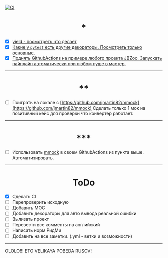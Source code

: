 [![CI](https://github.com/AE563/PyTest-CI/actions/workflows/ci.yml/badge.svg)](https://github.com/AE563/PyTest-CI/actions/workflows/ci.yml)

<h1 align="center">*</h1>

- [x] [yield - посмотреть что делает](notes/notes_yield.md)
- [x] [Какие у `pytest` есть другие декораторы. Посмотреть только основные.](notes/notes_@pytest.md)
- [x] [Поднять GithubActions на примере любого проекта JBZoo. Запускать пайплайн автоматически при любом пуше в мастер.](https://github.com/AE563/PyTest-CI/actions/workflows/ci.yml)
____


<h1 align="center">**</h1>

- [ ] Поиграть на локале с [https://github.com/jmartin82/mmock](https://github.com/jmartin82/mmock) Сделать только 1 мок на позитивный кейс для проверки что конвертер работает.
____


<h1 align="center">***</h1>

- [ ] Использовать [mmock](https://github.com/jmartin82/mmock) в своем GithubActions из пункта выше. Автоматизировать.
____

<h1 align="center">ToDo</h1>

- [x] Сделать CI
- [ ] Перепроверить исходную
- [ ] Добавить МОС
- [ ] Добавить декораторы для авто вывода реальной ошибки
- [ ] Вылизать проект
- [ ] Перевести все комменты на английский
- [ ] Написать норм РидМи
- [ ] Добавить на все заметки. (.yml - ветки и возможности)

____


OLOLO!!! ETO VELIKAYA POBEDA RUSOV!
